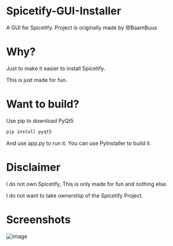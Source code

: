 # Spicetify-GUI-Installer
A GUI for Spicetify. Project is originally made by @BaamBuus
# Why?
Just to make it easier to install Spicetify. 

This is just made for fun.
# Want to build?
Use pip to download PyQt5
```python
pip install pyqt5
```
And use app.py to run it. You can use PyInstaller to build it.
# Disclaimer 
I do not own Spicetify, This is only made for fun and nothing else.

I do not want to take ownership of the Spicetify Project.
# Screenshots
![image](https://github.com/n1d3v/Spicetify-GUI-Installer/assets/135556230/12c54ba3-602e-4787-9e16-6776c8f9f4b0)
